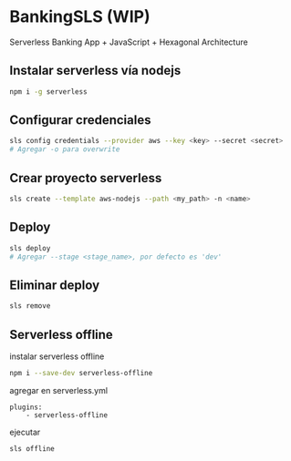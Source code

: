 # BankingSLS (WIP)
Serverless Banking App + JavaScript + Hexagonal Architecture
## Instalar serverless vía nodejs
``` bash
npm i -g serverless
```

## Configurar credenciales
``` bash
sls config credentials --provider aws --key <key> --secret <secret>
# Agregar -o para overwrite
```

## Crear proyecto serverless
``` bash
sls create --template aws-nodejs --path <my_path> -n <name>
```

## Deploy
``` bash
sls deploy 
# Agregar --stage <stage_name>, por defecto es 'dev'
```

## Eliminar deploy
``` bash
sls remove
```

## Serverless offline
instalar serverless offline
``` bash
npm i --save-dev serverless-offline
```
agregar en serverless.yml
``` code
plugins:
    - serverless-offline
```
ejecutar
``` bash
sls offline
```
